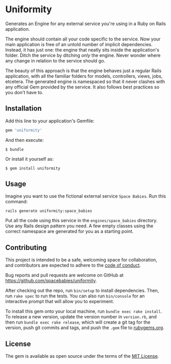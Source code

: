 # Uniformity

Generates an Engine for any external service you're using in a Ruby on Rails application.

The engine should contain all your code specific to the service. Now your main application is free of an untold number of implicit dependencies. Instead, it has just one: the engine that neatly sits inside the application's folder. Ditch the service by ditching _only_ the engine. Never wonder where any change in relation to the service should go.

The beauty of this approach is that the engine behaves just a regular Rails application, with all the familiar folders for models, controllers, views, jobs, etcetera. The generated engine is namespaced so that it never clashes with any official Gem provided by the service. It also follows best practices so you don't have to.

## Installation

Add this line to your application's Gemfile:

```ruby
gem 'uniformity'
```

And then execute:

    $ bundle

Or install it yourself as:

    $ gem install uniformity

## Usage

Imagine you want to use the fictional external service `Space Babies`. Run this command:

```
rails generate uniformity:space_babies
```

Put all the code using this service in the `engines/space_babies` directory. Use any Rails design pattern you need. A few empty classes using the correct namespace are generated for you as a starting point.

## Contributing

This project is intended to be a safe, welcoming space for collaboration, and contributors are expected to adhere to the [code of conduct](https://github.com/spacebabies/uniformity/blob/master/CODE_OF_CONDUCT.md).

Bug reports and pull requests are welcome on GitHub at https://github.com/spacebabies/uniformity.

After checking out the repo, run `bin/setup` to install dependencies. Then, run `rake spec` to run the tests. You can also run `bin/console` for an interactive prompt that will allow you to experiment.

To install this gem onto your local machine, run `bundle exec rake install`. To release a new version, update the version number in `version.rb`, and then run `bundle exec rake release`, which will create a git tag for the version, push git commits and tags, and push the `.gem` file to [rubygems.org](https://rubygems.org).

## License

The gem is available as open source under the terms of the [MIT License](https://opensource.org/licenses/MIT).
